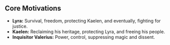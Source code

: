 ## Core Motivations

*   **Lyra:** Survival, freedom, protecting Kaelen, and eventually, fighting for justice.
*   **Kaelen:** Reclaiming his heritage, protecting Lyra, and freeing his people.
*   **Inquisitor Valerius:** Power, control, suppressing magic and dissent.